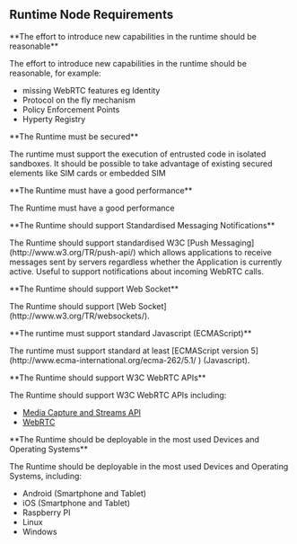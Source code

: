 ## Runtime Node Requirements
<p>**The effort to introduce new capabilities in the runtime should be reasonable**</p> The effort to introduce new capabilities in the runtime should be reasonable, for example:

- missing WebRTC features eg Identity
- Protocol on the fly mechanism
- Policy Enforcement Points
- Hyperty Registry


<p>**The Runtime must be secured**</p> The runtime must support the execution of entrusted code in isolated sandboxes. It should be possible to take advantage of existing secured elements like SIM cards or embedded SIM 





<p>**The Runtime must have a good performance**</p> The Runtime must have a good performance


<p>**The Runtime should support Standardised Messaging Notifications**</p> The Runtime should support standardised W3C [Push Messaging](http://www.w3.org/TR/push-api/) which allows applications to receive messages sent by servers regardless whether the Application is currently active. Useful to support notifications about incoming WebRTC calls.


<p>**The Runtime should support Web Socket**</p> The Runtime should support [Web Socket](http://www.w3.org/TR/websockets/).


<p>**The runtime must support standard Javascript (ECMAScript)**</p> The runtime must support standard at least [ECMAScript version 5](http://www.ecma-international.org/ecma-262/5.1/ ) (Javascript).


<p>**The Runtime should support W3C WebRTC APIs**</p> The Runtime should support W3C WebRTC APIs including:

* [Media Capture and Streams API](http://www.w3.org/TR/mediacapture-streams/)
* [WebRTC](http://www.w3.org/TR/webrtc/ )


<p>**The Runtime should be deployable in the most used Devices and Operating Systems**</p> The Runtime should be deployable in the most used Devices and Operating Systems, including:

* Android (Smartphone and Tablet) 
* iOS (Smartphone and Tablet)
* Raspberry PI
* Linux 
* Windows


